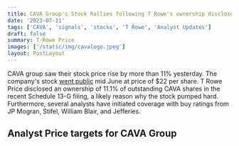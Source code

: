 ```yaml
---
title: CAVA Group's Stock Rallies following T Rowe's ownership disclosure and Analyst Target Hikes
date: '2023-07-11'
tags: ['CAVA', 'signals', 'stocks', 'T Rowe', 'Analyst Updates']
draft: false
summary: T-Rowe Price
images: ['/static/img/cavalogo.jpeg']
layout: PostLayout
---
```


CAVA group saw their stock price rise by more than 11% yesterday. The company's stock [went public](https://financialgurkha.com/blog/cava-ipo) mid June at price of $22 per share.
T Rowe Price disclosed an ownership of 11.1% of outstanding CAVA shares in the recent Schedule 13-G filing, a likely reason why the stock pumped hard. Furthermore, several analysts have initiated coverage with buy ratings from JP Mogran, Stifel, William Blair, and Jefferies.

## Analyst Price targets for CAVA Group
